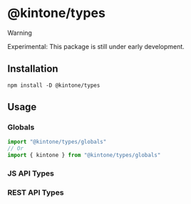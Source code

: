 # @kintone/types

> [!WARNING]
> Experimental: This package is still under early development.

## Installation

```shell
npm install -D @kintone/types
```

## Usage

### Globals

```typescript
import "@kintone/types/globals"
// Or
import { kintone } from "@kintone/types/globals"
```

### JS API Types

### REST API Types


